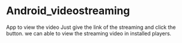 # Android_videostreaming
App to view the video
Just give the link of the streaming and click the button. we can able to view the streaming video in installed players.
